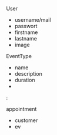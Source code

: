 User
- username/mail
- passwort
- firstname
- lastname
- image

EventType
- name
- description
- duration
- 
:

appointment
- customer
- ev
